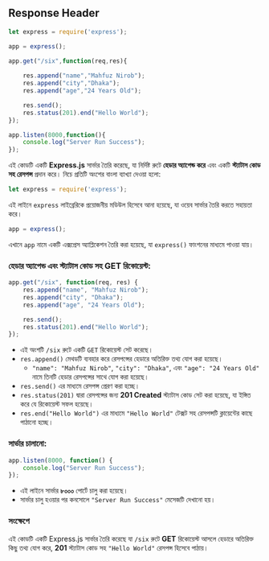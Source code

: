 ## **Response Header**

```jsx
let express = require('express');

app = express();

app.get("/six",function(req,res){
    
    res.append("name","Mahfuz Nirob");
    res.append("city","Dhaka");
    res.append("age","24 Years Old");

    res.send();
    res.status(201).end("Hello World");
});

app.listen(8000,function(){
    console.log("Server Run Success");
});
```

এই কোডটি একটি **Express.js** সার্ভার তৈরি করেছে, যা নির্দিষ্ট রুটে **হেডার অ্যাপেন্ড করে** এবং একটি **স্ট্যাটাস কোড সহ রেসপন্স** প্রদান করে। নিচে প্রতিটি অংশের বাংলা ব্যাখ্যা দেওয়া হলো:

```jsx
let express = require('express');

```

এই লাইনে `express` লাইব্রেরিকে প্রয়োজনীয় মডিউল হিসেবে আনা হয়েছে, যা ওয়েব সার্ভার তৈরি করতে সহায়তা করে।

```jsx
app = express();

```

এখানে `app` নামে একটি এক্সপ্রেস অ্যাপ্লিকেশন তৈরি করা হয়েছে, যা `express()` ফাংশনের মাধ্যমে পাওয়া যায়।

### হেডার অ্যাপেন্ড এবং স্ট্যাটাস কোড সহ GET রিকোয়েস্ট:

```jsx
app.get("/six", function(req, res) {
    res.append("name", "Mahfuz Nirob");
    res.append("city", "Dhaka");
    res.append("age", "24 Years Old");

    res.send();
    res.status(201).end("Hello World");
});

```

- এই অংশটি `/six` রুটে একটি `GET` রিকোয়েস্ট সেট করেছে।
- `res.append()` মেথডটি ব্যবহার করে রেসপন্সের হেডারে অতিরিক্ত তথ্য যোগ করা হয়েছে।
    - `"name": "Mahfuz Nirob"`, `"city": "Dhaka"`, এবং `"age": "24 Years Old"` নামে তিনটি হেডার রেসপন্সের সাথে যোগ করা হয়েছে।
- `res.send()` এর মাধ্যমে রেসপন্স প্রেরণ করা হচ্ছে।
- `res.status(201)` দ্বারা রেসপন্সের জন্য **201 Created** স্ট্যাটাস কোড সেট করা হয়েছে, যা ইঙ্গিত করে যে রিকোয়েস্ট সফল হয়েছে।
- `res.end("Hello World")` এর মাধ্যমে `"Hello World"` টেক্সট সহ রেসপন্সটি ক্লায়েন্টের কাছে পাঠানো হচ্ছে।

### সার্ভার চালানো:

```jsx
app.listen(8000, function() {
    console.log("Server Run Success");
});

```

- এই লাইনে সার্ভার **৮০০০** পোর্টে চালু করা হয়েছে।
- সার্ভার চালু হওয়ার পর কনসোলে `"Server Run Success"` মেসেজটি দেখানো হয়।

### সংক্ষেপে

এই কোডটি একটি Express.js সার্ভার তৈরি করেছে যা `/six` রুটে **GET** রিকোয়েস্ট আসলে হেডারে অতিরিক্ত কিছু তথ্য যোগ করে, **201** স্ট্যাটাস কোড সহ `"Hello World"` রেসপন্স হিসেবে পাঠায়।